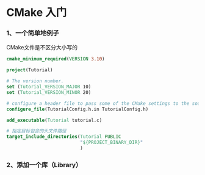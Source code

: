 # CMake 入门

### 1、一个简单地例子

CMake文件是不区分大小写的

```cmake
cmake_minimum_required(VERSION 3.10)

project(Tutorial)

# The version number.
set (Tutorial_VERSION_MAJOR 10)
set (Tutorial_VERSION_MINOR 20)

# configure a header file to pass some of the CMake settings to the source code
configure_file(TutorialConfig.h.in TutorialConfig.h)

add_executable(Tutorial tutorial.c)

# 指定目标包含的头文件路径
target_include_directories(Tutorial PUBLIC
                           "${PROJECT_BINARY_DIR}"
                           )
```

### 2、添加一个库（Library）






